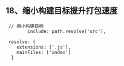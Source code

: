 ## 18、缩小构建目标提升打包速度
```
 // 缩小构建目标
        include: path.resolve('src'),
```
```
 resolve: {
    extensions: ['.js'],
    mainFiles: ['index']
  }
```